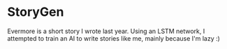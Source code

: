 # StoryGen
Evermore is a short story I wrote last year. Using an LSTM network, I attempted to train an AI to write stories like me, mainly because I'm lazy :)
